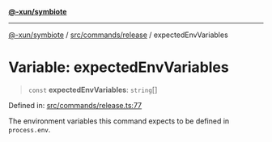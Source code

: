 [**@-xun/symbiote**](../../../../README.md)

***

[@-xun/symbiote](../../../../README.md) / [src/commands/release](../README.md) / expectedEnvVariables

# Variable: expectedEnvVariables

> `const` **expectedEnvVariables**: `string`[]

Defined in: [src/commands/release.ts:77](https://github.com/Xunnamius/symbiote/blob/75014db0d306eae609fdd593e692bde4e3ec6d31/src/commands/release.ts#L77)

The environment variables this command expects to be defined in
`process.env`.
